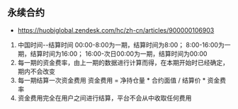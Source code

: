 ## 永续合约
- https://huobiglobal.zendesk.com/hc/zh-cn/articles/900000106903
1. 中国时间--结算时间
00:00-8:00为一期，结算时间为8:00；
8:00-16:00为一期，结算时间为16:00；
16:00-次日00:00为一期，结算时间为00:00
2. 每一期的资金费率，由上一期的数据进行计算而得，在本期开始时已经确定，期内不会改变
3. 每一期结算一次资金费用
资金费用 = 净持仓量 * 合约面值 / 结算价 * 资金费率
4. 资金费用完全在用户之间进行结算，平台不会从中收取任何费用